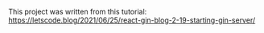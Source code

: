 This project was written from this tutorial: https://letscode.blog/2021/06/25/react-gin-blog-2-19-starting-gin-server/


